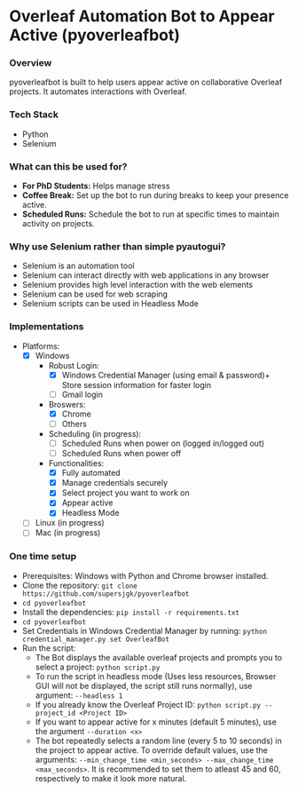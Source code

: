 # Overleaf Automation Bot to Appear Active (pyoverleafbot)

### Overview
pyoverleafbot is built to help users appear active on collaborative Overleaf projects. It automates interactions with Overleaf.

### Tech Stack
- Python
- Selenium

### What can this be used for?
- **For PhD Students:** Helps manage stress
- **Coffee Break:** Set up the bot to run during breaks to keep your presence active.
- **Scheduled Runs:** Schedule the bot to run at specific times to maintain activity on projects.

### Why use Selenium rather than simple pyautogui?
- Selenium is an automation tool
- Selenium can interact directly with web applications in any browser
- Selenium provides high level interaction with the web elements
- Selenium can be used for web scraping
- Selenium scripts can be used in Headless Mode

### Implementations
- Platforms:
    - [x] Windows
        - Robust Login:
            - [x] Windows Credential Manager (using email & password)+ Store session information for faster login
            - [ ] Gmail login
        - Broswers:
            - [x] Chrome
            - [ ] Others
        - Scheduling (in progress):
            - [ ] Scheduled Runs when power on (logged in/logged out)
            - [ ] Scheduled Runs when power off
        - Functionalities:
            - [x] Fully automated
            - [x] Manage credentials securely
            - [x] Select project you want to work on
            - [x] Appear active
            - [x] Headless Mode
    - [ ] Linux (in progress)
    - [ ] Mac (in progress)

### One time setup
- Prerequisites: Windows with Python and Chrome browser installed.
- Clone the repository: `git clone https://github.com/supersjgk/pyoverleafbot`
- `cd pyoverleafbot`
- Install the dependencies: `pip install -r requirements.txt`
- `cd pyoverleafbot`
- Set Credentials in Windows Credential Manager by running: `python credential_manager.py set OverleafBot`
- Run the script: 
    - The Bot displays the available overleaf projects and prompts you to select a project: `python script.py`
    - To run the script in headless mode (Uses less resources, Browser GUI will not be displayed, the script still runs normally), use argument: `--headless 1`
    - If you already know the Overleaf Project ID: `python script.py --project_id <Project ID>`
    - If you want to appear active for x minutes (default 5 minutes), use the argument `--duration <x>`
    - The bot repeatedly selects a random line (every 5 to 10 seconds) in the project to appear active. To override default values, use the arguments: `--min_change_time <min_seconds> --max_change_time <max_seconds>`. It is recommended to set them to atleast 45 and 60, respectively to make it look more natural.